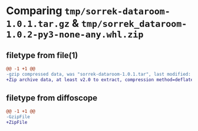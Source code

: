 # Comparing `tmp/sorrek-dataroom-1.0.1.tar.gz` & `tmp/sorrek_dataroom-1.0.2-py3-none-any.whl.zip`

## filetype from file(1)

```diff
@@ -1 +1 @@
-gzip compressed data, was "sorrek-dataroom-1.0.1.tar", last modified: Tue Jun  6 06:40:36 2023, max compression
+Zip archive data, at least v2.0 to extract, compression method=deflate
```

## filetype from diffoscope

```diff
@@ -1 +1 @@
-GzipFile
+ZipFile
```

